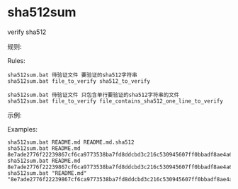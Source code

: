 # sha512sum 
verify sha512

规则:  

Rules:

    sha512sum.bat 待验证文件 要验证的sha512字符串
    sha512sum.bat file_to_verify sha512_to_verify

    sha512sum.bat 待验证文件 只包含单行要验证的sha512字符串的文件
    sha512sum.bat file_to_verify file_contains_sha512_one_line_to_verify

示例:  

Examples:

    sha512sum.bat README.md README.md.sha512
    sha512sum.bat README.md 8e7ade2776f22239867cf6ca9773538ba7fd8ddcbd3c216c530945607ff0bbadf8ae4a620403ca6001ed77ba37679ab2e84a40d77984ad13652589a8a635ebc5
    sha512sum.bat README.md 8e7ade2776f22239867cf6ca9773538ba7fd8ddcbd3c216c530945607ff0bbadf8ae4a620403ca6001ed77ba37679ab2e84a40d77984ad13652589a8a635ebc5
    sha512sum.bat "README.md" "8e7ade2776f22239867cf6ca9773538ba7fd8ddcbd3c216c530945607ff0bbadf8ae4a620403ca6001ed77ba37679ab2e84a40d77984ad13652589a8a635ebc5"